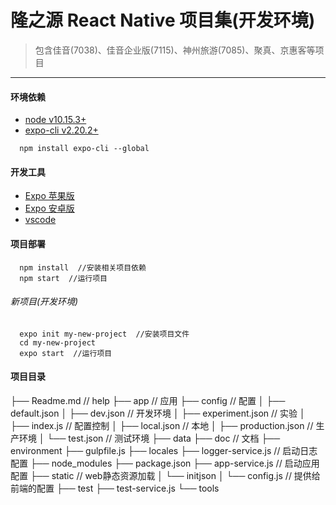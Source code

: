# 隆之源 React Native 项目集(开发环境)
> 包含佳音(7038)、佳音企业版(7115)、神州旅游(7085)、聚真、京惠客等项目
--------------
#### 环境依赖
* [node v10.15.3+](http://nodejs.cn/)
* [expo-cli v2.20.2+](https://expo.io/)
```
  npm install expo-cli --global
```
#### 开发工具
* [Expo 苹果版](https://apps.apple.com/app/apple-store/id982107779)
* [Expo 安卓版](https://play.google.com/store/apps/details?id=host.exp.exponent&referrer=www)
* [vscode](https://code.visualstudio.com/)
#### 项目部署
```
  npm install  //安装相关项目依赖
  npm start  //运行项目
```
###### 新项目(开发环境)
```
  expo init my-new-project  //安装项目文件
  cd my-new-project 
  expo start  //运行项目
```
#### 项目目录
├── Readme.md                   // help
├── app                         // 应用
├── config                      // 配置
│   ├── default.json
│   ├── dev.json                // 开发环境
│   ├── experiment.json         // 实验
│   ├── index.js                // 配置控制
│   ├── local.json              // 本地
│   ├── production.json         // 生产环境
│   └── test.json               // 测试环境
├── data
├── doc                         // 文档
├── environment
├── gulpfile.js
├── locales
├── logger-service.js           // 启动日志配置
├── node_modules
├── package.json
├── app-service.js              // 启动应用配置
├── static                      // web静态资源加载
│   └── initjson
│       └── config.js         // 提供给前端的配置
├── test
├── test-service.js
└── tools

